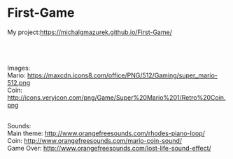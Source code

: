 # First-Game

My project:https://michalgmazurek.github.io/First-Game/ <br><br><br><br>











Images:<br>
Mario: https://maxcdn.icons8.com/office/PNG/512/Gaming/super_mario-512.png<br>
Coin: http://icons.veryicon.com/png/Game/Super%20Mario%201/Retro%20Coin.png<br><br>

Sounds:<br>
Main theme: http://www.orangefreesounds.com/rhodes-piano-loop/<br>
Coin: http://www.orangefreesounds.com/mario-coin-sound/<br>
Game Over: http://www.orangefreesounds.com/lost-life-sound-effect/<br>
